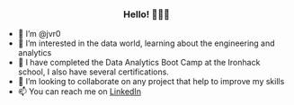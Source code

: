  <h3 align="center">Hello! 🙋🏽‍♂️</h3>
 
  
- 👋 I’m @jvr0
- 👀 I’m interested in the data world, learning about the engineering and analytics
- 🌱 I have completed the Data Analytics Boot Camp at the Ironhack school, I also have several certifications.
- 💞️ I’m looking to collaborate on any project that help to improve my skills
- 📫 You can reach me on [LinkedIn](https://www.linkedin.com/in/joaquín-villaverde-roldán-4b9803230)
